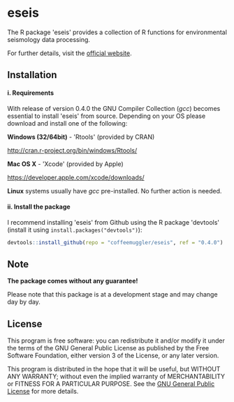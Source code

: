 # eseis

The R package 'eseis' provides a collection of R functions for environmental seismology data processing.

For further details, visit the  [official website](http://micha-dietze.de/pages/eseis.html).

## Installation

#### i. Requirements

With release of version 0.4.0 the GNU Compiler Collection (*gcc*) 
becomes essential to install 'eseis' from source. Depending on your OS please download and install one of the following:

**Windows (32/64bit)** - 'Rtools' (provided by CRAN)

   http://cran.r-project.org/bin/windows/Rtools/

**Mac OS X** - 'Xcode' (provided by Apple)

   https://developer.apple.com/xcode/downloads/

**Linux** systems usually have *gcc* pre-installed. No further action is needed.

#### ii. Install the package

I recommend installing 'eseis' from Github using the R package 'devtools' (install it using `install.packages("devtools")`):

```r
devtools::install_github(repo = "coffeemuggler/eseis", ref = "0.4.0")
```

## Note

**The package comes without any guarantee!**

Please note that this package is at a development stage and may change day by day. 
## License

This program is free software: you can redistribute it and/or modify
it under the terms of the GNU General Public License as published by
the Free Software Foundation, either version 3 of the License, or
any later version.

 This program is distributed in the hope that it will be useful,
 but WITHOUT ANY WARRANTY; without even the implied warranty of
 MERCHANTABILITY or FITNESS FOR A PARTICULAR PURPOSE.  See the
 [GNU General Public License](https://github.com/coffeemuggler/eseis/blob/0.4.0/LICENSE) for more details.